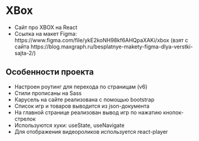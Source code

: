 # XBox
<ul>
  <li>Сайт про XBOX на React</li>
  <li>Ссылка на макет Figma: https://www.figma.com/file/ykE2koNH98kf6AHQpaXAKi/xbox (взят с сайта https://blog.maxgraph.ru/besplatnye-makety-figma-dlya-verstki-sajta-2/)</li>
</ul>
  
 ## Особенности проекта
 <ul>
  <li>Настроен роутинг для перехода по страницам (v6)</li>
  <li>Стили прописаны на Sass</li>
  <li>Карусель на сайте реализована с помощью bootstrap</li>
  <li>Список игр и товаров выводится из json-документа</li>
  <li>На главной странице реализован вывод игр по нажатию кнопок-стрелок</li>
  <li>Используются хуки: useState, useNavigate</li>
  <li>Для отображения видеороликов используется react-player</li>
 </ul>
